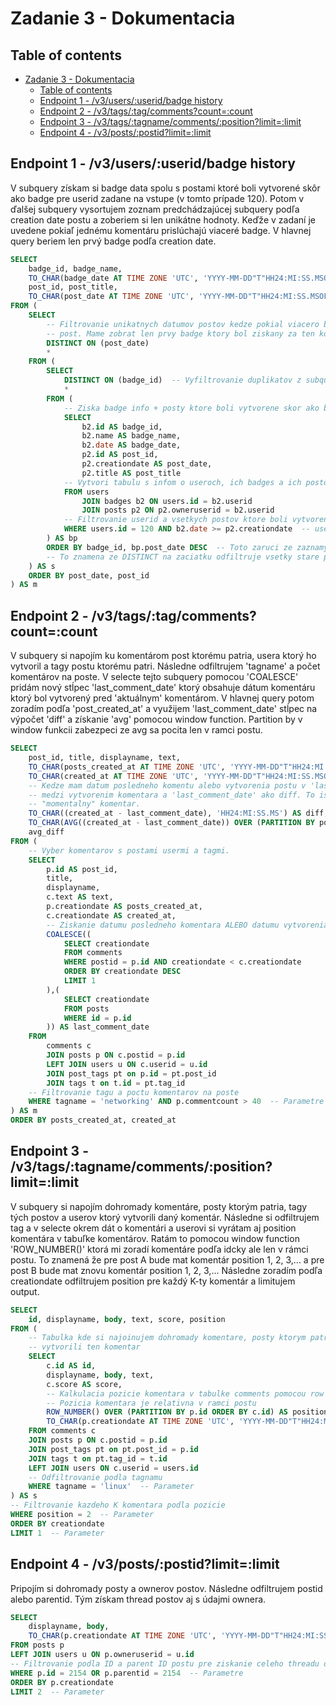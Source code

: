 # Zadanie 3 - Dokumentacia

## Table of contents
<!-- TOC -->
* [Zadanie 3 - Dokumentacia](#zadanie-3---dokumentacia)
  * [Table of contents](#table-of-contents)
  * [Endpoint 1 - /v3/users/:userid/badge history](#endpoint-1---v3usersuseridbadge-history)
  * [Endpoint 2 - /v3/tags/:tag/comments?count=:count](#endpoint-2---v3tagstagcommentscountcount)
  * [Endpoint 3 - /v3/tags/:tagname/comments/:position?limit=:limit](#endpoint-3---v3tagstagnamecommentspositionlimitlimit)
  * [Endpoint 4 - /v3/posts/:postid?limit=:limit](#endpoint-4---v3postspostidlimitlimit)
<!-- TOC -->


## Endpoint 1 - /v3/users/:userid/badge history
V subquery získam si badge data spolu s postami ktoré boli vytvorené skôr ako badge pre userid zadane na vstupe (v
tomto prípade 120). Potom v ďalšej subquery vysortujem zoznam predchádzajúcej subquery podľa creation date postu a
zoberiem si len unikátne hodnoty. Keďže v zadaní je uvedene pokiaľ jednému komentáru prislúchajú viaceré badge.
V hlavnej query beriem len prvý badge podľa creation date.

```sql
SELECT
	badge_id, badge_name,
	TO_CHAR(badge_date AT TIME ZONE 'UTC', 'YYYY-MM-DD"T"HH24:MI:SS.MSOF:TZM') AS badge_date,
	post_id, post_title,
	TO_CHAR(post_date AT TIME ZONE 'UTC', 'YYYY-MM-DD"T"HH24:MI:SS.MSOF:TZM') AS post_date
FROM (
	SELECT
		-- Filtrovanie unikatnych datumov postov kedze pokial viacero badgov bolo ziskanych za jeden
		-- post. Mame zobrat len prvy badge ktory bol ziskany za ten komentar a vylucit ho z moznosti.
		DISTINCT ON (post_date)
		*
	FROM (
		SELECT
			DISTINCT ON (badge_id)  -- Vyfiltrovanie duplikatov z subquery
			*
		FROM (
			-- Ziska badge info + posty ktore boli vytvorene skor ako badge
			SELECT
				b2.id AS badge_id,
				b2.name AS badge_name,
				b2.date AS badge_date,
				p2.id AS post_id,
				p2.creationdate AS post_date,
				p2.title AS post_title
			-- Vytvori tabulu s infom o useroch, ich badges a ich postoch
			FROM users
				JOIN badges b2 ON users.id = b2.userid
				JOIN posts p2 ON p2.owneruserid = b2.userid
			-- Filtrovanie userid a vsetkych postov ktore boli vytvorene skor ako badge
			WHERE users.id = 120 AND b2.date >= p2.creationdate  -- userid je parameter
		) AS bp
		ORDER BY badge_id, bp.post_date DESC  -- Toto zaruci ze zaznamy su zoradene od najnovsieho postu.
		-- To znamena ze DISTINCT na zaciatku odfiltruje vsetky stare posty
	) AS s
	ORDER BY post_date, post_id
) AS m
```


## Endpoint 2 - /v3/tags/:tag/comments?count=:count
V subquery si napojím ku komentárom post ktorému patria, usera ktorý ho vytvoril a tagy postu ktorému patri.
Následne odfiltrujem 'tagname' a počet komentárov na poste. V selecte tejto subquery pomocou 'COALESCE' pridám nový
stĺpec 'last_comment_date' ktorý obsahuje dátum komentáru ktorý bol vytvorený pred 'aktuálnym' komentárom. V
hlavnej query potom zoradím podľa 'post_created_at' a využijem 'last_comment_date' stĺpec na výpočet 'diff' a získanie
'avg' pomocou window function. Partition by v window funkcii zabezpeci ze avg sa pocita len v ramci postu.

```sql
SELECT
	post_id, title, displayname, text,
	TO_CHAR(posts_created_at AT TIME ZONE 'UTC', 'YYYY-MM-DD"T"HH24:MI:SS.MSOF:TZM') AS posts_created_at,
	TO_CHAR(created_at AT TIME ZONE 'UTC', 'YYYY-MM-DD"T"HH24:MI:SS.MSOF:TZM') AS created_at,
	-- Kedze mam datum posledneho komentu alebo vytvorenia postu v 'last_comment_date', tak sa vypocitam cas
	-- medzi vytvorenim komentara a 'last_comment_date' ako diff. To iste aj pre average diff od prveho po
	-- "momentalny" komentar.
	TO_CHAR((created_at - last_comment_date), 'HH24:MI:SS.MS') AS diff,
	TO_CHAR(AVG((created_at - last_comment_date)) OVER (PARTITION BY post_id ORDER BY created_at), 'HH24:MI:SS.MS') AS
	avg_diff
FROM (
	-- Vyber komentarov s postami usermi a tagmi.
	SELECT
		p.id AS post_id,
		title,
		displayname,
		c.text AS text,
		p.creationdate AS posts_created_at,
		c.creationdate AS created_at,
		-- Ziskanie datumu posledneho komentara ALEBO datumu vytvorenia postu pokial komentar neexistuje.
		COALESCE((
			SELECT creationdate
			FROM comments
			WHERE postid = p.id AND creationdate < c.creationdate
			ORDER BY creationdate DESC
			LIMIT 1
		),(
			SELECT creationdate
			FROM posts
			WHERE id = p.id
		)) AS last_comment_date
	FROM
		comments c
		JOIN posts p ON c.postid = p.id
		LEFT JOIN users u ON c.userid = u.id
		JOIN post_tags pt on p.id = pt.post_id
		JOIN tags t on t.id = pt.tag_id
	-- Filtrovanie tagu a poctu komentarov na poste
	WHERE tagname = 'networking' AND p.commentcount > 40  -- Parametre
) AS m
ORDER BY posts_created_at, created_at
```

## Endpoint 3 - /v3/tags/:tagname/comments/:position?limit=:limit
V subquery si napojím dohromady komentáre, posty ktorým patria, tagy tých postov a userov ktorý vytvorili daný
komentár. Následne si odfiltrujem tag a v selecte okrem dát o komentári a userovi si vyrátam aj position komentára
v tabuľke komentárov. Ratám to pomocou window function 'ROW_NUMBER()' ktorá mi zoradí komentáre podľa idcky ale len
v rámci postu. To znamená že pre post A bude mat komentár position 1, 2, 3,... a pre post B bude mat znovu komentár
position 1, 2, 3,... Následne zoradím podľa creationdate odfiltrujem position pre každý K-ty komentár a limitujem
output.

```sql
SELECT
	id, displayname, body, text, score, position
FROM (
	-- Tabulka kde si najoinujem dohromady komentare, posty ktorym patria, tagoch tych postov a userov ktory
	-- vytvorili ten komentar
	SELECT
		c.id AS id,
		displayname, body, text,
		c.score AS score,
		-- Kalkulacia pozicie komentara v tabulke comments pomocou row number window funkcie
		-- Pozicia komentara je relativna v ramci postu
		ROW_NUMBER() OVER (PARTITION BY p.id ORDER BY c.id) AS position,
		TO_CHAR(p.creationdate AT TIME ZONE 'UTC', 'YYYY-MM-DD"T"HH24:MI:SS.MSOF:TZM') AS creationdate
	FROM comments c
	JOIN posts p ON c.postid = p.id
	JOIN post_tags pt on pt.post_id = p.id
	JOIN tags t on pt.tag_id = t.id
	LEFT JOIN users ON c.userid = users.id
	-- Odfiltrovanie podla tagnamu
	WHERE tagname = 'linux'  -- Parameter
) AS s
-- Filtrovanie kazdeho K komentara podla pozicie
WHERE position = 2  -- Parameter
ORDER BY creationdate
LIMIT 1  -- Parameter
```

## Endpoint 4 - /v3/posts/:postid?limit=:limit
Pripojím si dohromady posty a ownerov postov. Následne odfiltrujem postid alebo parentid. Tým získam thread postov
aj s údajmi ownera.

```sql
SELECT
	displayname, body,
	TO_CHAR(p.creationdate AT TIME ZONE 'UTC', 'YYYY-MM-DD"T"HH24:MI:SS.MSOF:TZM') AS creationdate
FROM posts p
LEFT JOIN users u ON p.owneruserid = u.id
-- Filtrovanie podla ID a parent ID postu pre ziskanie celeho threadu daneho post id.
WHERE p.id = 2154 OR p.parentid = 2154  -- Parametre
ORDER BY p.creationdate
LIMIT 2  -- Parameter
```

